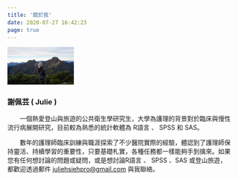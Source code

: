 ```yaml
---
title: '關於我'
date: 2020-07-27 16:42:23
page: true
---
```


<img src="../static//assets/img/mtJade/mt&me.jpg" width="150">

### 謝佩芸 ( Julie )

　　一個熱愛登山與旅遊的公共衛生學研究生，大學為護理的背景對於臨床與慢性流行病展開研究，目前較為熟悉的統計軟體為 R語言 、 SPSS 和 SAS。

　　數年的護理師臨床訓練與職涯探索了不少醫院實際的經驗，體認到了護理師保持靈活、持續學習的重要性，只要基礎札實，各種任務都一樣能夠手到擒來。如果您有任何想討論的問題或疑問，或是想討論R語言 、 SPSS 、SAS  或登山旅遊，都歡迎透過郵件 juliehsiehpro@gmail.com 與我聯絡。
